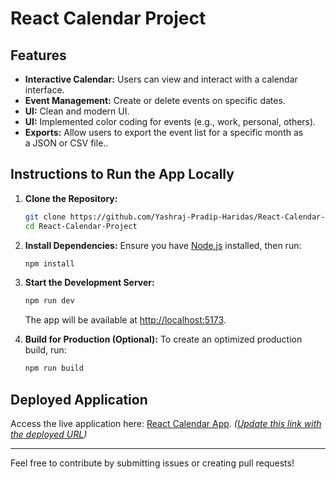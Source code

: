 # React Calendar Project

## Features
- **Interactive Calendar:** Users can view and interact with a calendar interface.
- **Event Management:** Create or delete events on specific dates.
- **UI:** Clean and modern UI.
- **UI:** Implemented color coding for events (e.g., work, personal, others).
- **Exports:** Allow users to export the event list for a specific month as a JSON or CSV file..


## Instructions to Run the App Locally

1. **Clone the Repository:**
   ```bash
   git clone https://github.com/Yashraj-Pradip-Haridas/React-Calendar-Project.git
   cd React-Calendar-Project
   ```

2. **Install Dependencies:**
   Ensure you have [Node.js](https://nodejs.org/) installed, then run:
   ```bash
   npm install
   ```

3. **Start the Development Server:**
   ```bash
   npm run dev
   ```
   The app will be available at [http://localhost:5173](http://localhost:5173).

4. **Build for Production (Optional):**
   To create an optimized production build, run:
   ```bash
   npm run build
   ```

## Deployed Application
Access the live application here: [React Calendar App](#). *([Update this link with the deployed URL](https://react-calendar-project.vercel.app/))*

---

Feel free to contribute by submitting issues or creating pull requests!

